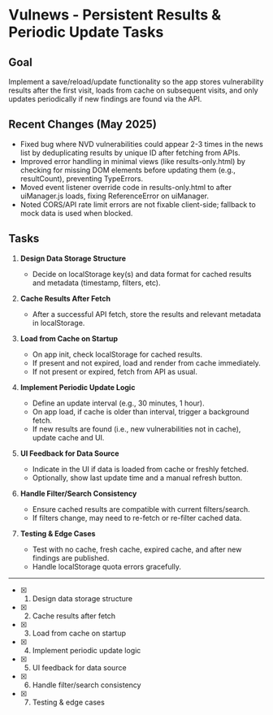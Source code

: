 # Vulnews - Persistent Results & Periodic Update Tasks

## Goal
Implement a save/reload/update functionality so the app stores vulnerability results after the first visit, loads from cache on subsequent visits, and only updates periodically if new findings are found via the API.

## Recent Changes (May 2025)

- Fixed bug where NVD vulnerabilities could appear 2-3 times in the news list by deduplicating results by unique ID after fetching from APIs.
- Improved error handling in minimal views (like results-only.html) by checking for missing DOM elements before updating them (e.g., resultCount), preventing TypeErrors.
- Moved event listener override code in results-only.html to after uiManager.js loads, fixing ReferenceError on uiManager.
- Noted CORS/API rate limit errors are not fixable client-side; fallback to mock data is used when blocked.

## Tasks

1. **Design Data Storage Structure**
   - Decide on localStorage key(s) and data format for cached results and metadata (timestamp, filters, etc).

2. **Cache Results After Fetch**
   - After a successful API fetch, store the results and relevant metadata in localStorage.

3. **Load from Cache on Startup**
   - On app init, check localStorage for cached results.
   - If present and not expired, load and render from cache immediately.
   - If not present or expired, fetch from API as usual.

4. **Implement Periodic Update Logic**
   - Define an update interval (e.g., 30 minutes, 1 hour).
   - On app load, if cache is older than interval, trigger a background fetch.
   - If new results are found (i.e., new vulnerabilities not in cache), update cache and UI.

5. **UI Feedback for Data Source**
   - Indicate in the UI if data is loaded from cache or freshly fetched.
   - Optionally, show last update time and a manual refresh button.

6. **Handle Filter/Search Consistency**
   - Ensure cached results are compatible with current filters/search.
   - If filters change, may need to re-fetch or re-filter cached data.

7. **Testing & Edge Cases**
   - Test with no cache, fresh cache, expired cache, and after new findings are published.
   - Handle localStorage quota errors gracefully.

---

- [x] 1. Design data storage structure
- [x] 2. Cache results after fetch
- [x] 3. Load from cache on startup
- [x] 4. Implement periodic update logic
- [x] 5. UI feedback for data source
- [x] 6. Handle filter/search consistency
- [x] 7. Testing & edge cases
